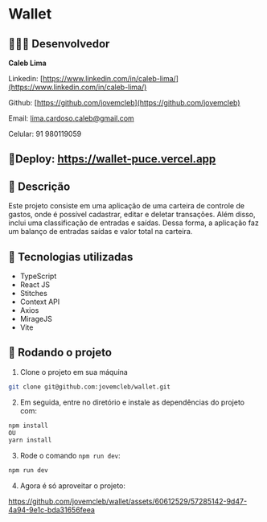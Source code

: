# Wallet

## 👨🏽‍💻 Desenvolvedor

**Caleb Lima**

Linkedin: [https://www.linkedin.com/in/caleb-lima/](https://www.linkedin.com/in/caleb-lima/)

Github: [https://github.com/jovemcleb](https://github.com/jovemcleb)

Email: lima.cardoso.caleb@gmail.com

Celular: 91 980119059

## 🚀Deploy: https://wallet-puce.vercel.app

## 📝 Descrição

Este projeto consiste em uma aplicação de uma carteira de controle de gastos, onde é possível cadastrar, editar e deletar transações. Além disso, inclui uma classificação de entradas e saídas. Dessa forma, a aplicação faz um balanço de entradas saídas e valor total na carteira.

## 🔧 Tecnologias utilizadas

- TypeScript
- React JS
- Stitches
- Context API
- Axios
- MirageJS
- Vite

## 🚀 Rodando o projeto

1. Clone o projeto em sua máquina

```bash
git clone git@github.com:jovemcleb/wallet.git
```

2. Em seguida, entre no diretório e instale as dependências do projeto com:

```bash
npm install
OU
yarn install
```

3. Rode o comando `npm run dev`:

```bash
npm run dev
```

4. Agora é só aproveitar o projeto:





https://github.com/jovemcleb/wallet/assets/60612529/57285142-9d47-4a94-9e1c-bda31656feea

